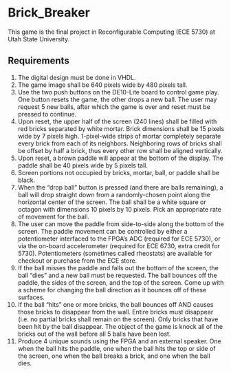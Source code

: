 # Brick_Breaker
This game is the final project in Reconfigurable Computing (ECE 5730) at Utah State University. 

## Requirements
1. The digital design must be done in VHDL.
2. The game image shall be 640 pixels wide by 480 pixels tall.
3. Use the two push buttons on the DE10-Lite board to control game play. One button resets the
game, the other drops a new ball. The user may request 5 new balls, after which the game is
over and reset must be pressed to continue.
4. Upon reset, the upper half of the screen (240 lines) shall be filled with red bricks separated by
white mortar. Brick dimensions shall be 15 pixels wide by 7 pixels high. 1-pixel-wide strips of
mortar completely separate every brick from each of its neighbors. Neighboring rows of bricks
shall be offset by half a brick, thus every other row shall be aligned vertically.
5. Upon reset, a brown paddle will appear at the bottom of the display. The paddle shall be 40
pixels wide by 5 pixels tall.
6. Screen portions not occupied by bricks, mortar, ball, or paddle shall be black.
7. When the “drop ball” button is pressed (and there are balls remaining), a ball will drop straight
down from a randomly-chosen point along the horizontal center of the screen. The ball shall be
a white square or octagon with dimensions 10 pixels by 10 pixels. Pick an appropriate rate of
movement for the ball.
8. The user can move the paddle from side-to-side along the bottom of the screen. The paddle
movement can be controlled by either a potentiometer interfaced to the FPGA’s ADC (required
for ECE 5730), or via the on-board accelerometer (required for ECE 6730, extra credit for 5730).
Potentiometers (sometimes called rheostats) are available for checkout or purchase from the
ECE store.
9. If the ball misses the paddle and falls out the bottom of the screen, the ball “dies” and a new
ball must be requested. The ball bounces off the paddle, the sides of the screen, and the top of
the screen. Come up with a scheme for changing the ball direction as it bounces off of these
surfaces.
10. If the ball “hits” one or more bricks, the ball bounces off AND causes those bricks to disappear
from the wall. Entire bricks must disappear (i.e. no partial bricks shall remain on the screen).
Only bricks that have been hit by the ball disappear. The object of the game is knock all of the
bricks out of the wall before all 5 balls have been lost.
11. Produce 4 unique sounds using the FPGA and an external speaker. One when the ball hits the
paddle, one when the ball hits the top or side of the screen, one when the ball breaks a brick,
and one when the ball dies.

